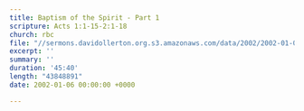 ```yaml
---
title: Baptism of the Spirit - Part 1
scripture: Acts 1:1-15-2:1-18
church: rbc
file: "//sermons.davidollerton.org.s3.amazonaws.com/data/2002/2002-01-06-am.mp3"
excerpt: ''
summary: ''
duration: '45:40'
length: "43848891"
date: 2002-01-06 00:00:00 +0000

---
```

